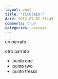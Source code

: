 ```yaml
---
layout: post
title: "Titulazo!"
date: 2012-07-07 21:43
comments: true
categories: cosicas 
---
```


<p>un parrafo</p>
<p>otro parrafo</p>
<ul>
	<li>punto one</li>
	<li>punto two</li>
	<li>punto tresss</li>
</ul>
